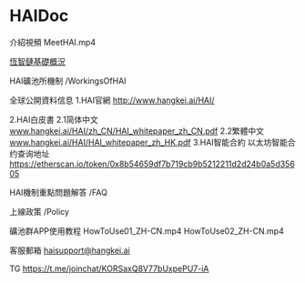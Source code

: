 # HAIDoc

介紹視頻
MeetHAI.mp4

[恆智鏈基礎概況](https://haichain.github.io/HAIDoc/HAIIntro/)

HAI礦池所機制
/WorkingsOfHAI

全球公開資料信息
1.HAI官網
http://www.hangkei.ai/HAI/

2.HAI白皮書
2.1简体中文
www.hangkei.ai/HAI/zh_CN/HAI_whitepaper_zh_CN.pdf
2.2繁體中文
www.hangkei.ai/HAI/HAI_whitepaper_zh_HK.pdf
3.HAI智能合約
以太坊智能合约查询地址
https://etherscan.io/token/0x8b54659df7b719cb9b5212211d2d24b0a5d35605

HAI機制重點問題解答
/FAQ

上線政策
/Policy

礦池群APP使用教程
HowToUse01_ZH-CN.mp4
HowToUse02_ZH-CN.mp4

客服郵箱
haisupport@hangkei.ai

TG
https://t.me/joinchat/KORSaxQ8V77bUxpePU7-iA
